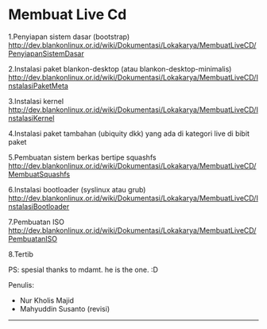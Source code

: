 # Membuat Live Cd

1.Penyiapan sistem dasar (bootstrap)
http://dev.blankonlinux.or.id/wiki/Dokumentasi/Lokakarya/MembuatLiveCD/PenyiapanSistemDasar 

2.Instalasi paket blankon-desktop (atau blankon-desktop-minimalis)
  http://dev.blankonlinux.or.id/wiki/Dokumentasi/Lokakarya/MembuatLiveCD/InstalasiPaketMeta

3.Instalasi kernel
  http://dev.blankonlinux.or.id/wiki/Dokumentasi/Lokakarya/MembuatLiveCD/InstalasiKernel 

4.Instalasi paket tambahan (ubiquity dkk) yang ada di kategori live di bibit paket

5.Pembuatan sistem berkas bertipe squashfs
  http://dev.blankonlinux.or.id/wiki/Dokumentasi/Lokakarya/MembuatLiveCD/MembuatSquashfs 

 6.Instalasi bootloader (syslinux atau grub)
   http://dev.blankonlinux.or.id/wiki/Dokumentasi/Lokakarya/MembuatLiveCD/InstalasiBootloader 

 7.Pembuatan ISO
   http://dev.blankonlinux.or.id/wiki/Dokumentasi/Lokakarya/MembuatLiveCD/PembuatanISO 

8.Tertib 

PS: spesial thanks to mdamt. he is the one. :D

Penulis:
* Nur Kholis Majid
* Mahyuddin Susanto (revisi) 


---
 



